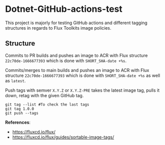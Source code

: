 # Dotnet-GitHub-actions-test

This project is majorly for testing GitHub actions and different tagging structures in regards to Flux Toolkits image policies.

## Structure
Commits to PR builds and pushes an image to ACR with Flux structure `22c70de-1666677393` which is done with `SHORT_SHA-date +%s`.

Commits/merges to main builds and pushes an image to ACR with Flux structure `22c70de-1666677393` which is done with `SHORT_SHA-date +%s` as well as `latest`.

Push tags with semver `X.Y.Z` or `X.Y.Z-PRE` takes the latest image tag, pulls it down, retag with the given GitHub tag.

```
git tag --list #To check the last tags
git tag 1.0.0
git push --tags
```

**References**:
- https://fluxcd.io/flux/
- https://fluxcd.io/flux/guides/sortable-image-tags/

